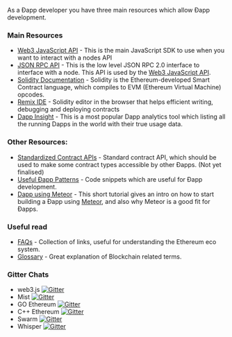 <!-- TITLE: Dapp Developer Resources -->



As a Ðapp developer you have three main resources which allow Ðapp development.

### Main Resources

- [Web3 JavaScript API](http://wikijs.ethereum.wiki/JavaScript-API) - This is the main JavaScript SDK to use when you want to interact with a nodes API
- [JSON RPC API](http://wikijs.ethereum.wiki/JSON-RPC) - This is the low level JSON RPC 2.0 interface to interface with a node. This API is used by the [Web3 JavaScript API](https://github.com/ethereum/wiki/wiki/JavaScript-API).
- [Solidity Documentation](https://solidity.readthedocs.org/en/latest/) - Solidity is the Ethereum-developed Smart Contract language, which compiles to EVM (Ethereum Virtual Machine) opcodes.
- [Remix IDE](http://remix.ethereum.org/) - Solidity editor in the browser that helps efficient writing, debugging and deploying contracts
- [Dapp Insight](https://dappinsight.com) - This is a most popular Dapp analytics tool which listing all the running Dapps in the world with their true usage data. 

### Other Resources:

- [Standardized Contract APIs](http://wikijs.ethereum.wiki/Standardized_Contract_APIs) - Standard contract API, which should be used to make some contract types accessible by other Ðapps. (Not yet finalised)
- [Useful Ðapp Patterns](http://wikijs.ethereum.wiki/Useful-Ðapp-Patterns) - Code snippets which are useful for Ðapp development.
- [Dapp using Meteor](http://wikijs.ethereum.wiki/Dapp-using-Meteor) - This short tutorial gives an intro on how to start building a Ðapp using [Meteor](https://www.meteor.com), and also why Meteor is a good fit for Ðapps.


### Useful read
- [FAQs](http://wikijs.ethereum.wiki/FAQs) - Collection of links, useful for understanding the Ethereum eco system.
- [Glossary](http://wikijs.ethereum.wiki/Glossary) - Great explanation of Blockchain related terms.

### Gitter Chats
- web3.js [![Gitter](https://badges.gitter.im/Join%20Chat.svg)](https://gitter.im/ethereum/web3.js?utm_source=badge&utm_medium=badge&utm_campaign=pr-badge)
- Mist [![Gitter](https://badges.gitter.im/Join%20Chat.svg)](https://gitter.im/ethereum/mist?utm_source=badge&utm_medium=badge&utm_campaign=pr-badge)
- GO Ethereum [![Gitter](https://badges.gitter.im/Join%20Chat.svg)](https://gitter.im/ethereum/go-ethereum?utm_source=badge&utm_medium=badge&utm_campaign=pr-badge)
- C++ Ethereum [![Gitter](https://badges.gitter.im/Join%20Chat.svg)](https://gitter.im/ethereum/cpp-ethereum?utm_source=badge&utm_medium=badge&utm_campaign=pr-badge)
- Swarm [![Gitter](https://badges.gitter.im/Join%20Chat.svg)](https://gitter.im/ethereum/swarm?utm_source=badge&utm_medium=badge&utm_campaign=pr-badge)
- Whisper [![Gitter](https://badges.gitter.im/Join%20Chat.svg)](https://gitter.im/ethereum/whisper?utm_source=badge&utm_medium=badge&utm_campaign=pr-badge)